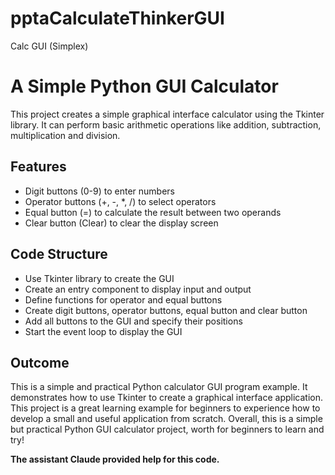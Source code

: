# pptaCalculateThinkerGUI
Calc GUI (Simplex)

# A Simple Python GUI Calculator
This project creates a simple graphical interface calculator using the Tkinter library. It can perform basic arithmetic operations like addition, subtraction, multiplication and division.


## Features
- Digit buttons (0-9) to enter numbers
- Operator buttons (+, -, *, /) to select operators
- Equal button (=) to calculate the result between two operands
- Clear button (Clear) to clear the display screen


## Code Structure
- Use Tkinter library to create the GUI
- Create an entry component to display input and output
- Define functions for operator and equal buttons 
- Create digit buttons, operator buttons, equal button and clear button
- Add all buttons to the GUI and specify their positions
- Start the event loop to display the GUI


## Outcome
This is a simple and practical Python calculator GUI program example. It demonstrates how to use Tkinter to create a graphical interface application. This project is a great learning example for beginners to experience how to develop a small and useful application from scratch.
Overall, this is a simple but practical Python GUI calculator project, worth for beginners to learn and try! 


**The assistant Claude provided help for this code.** 
